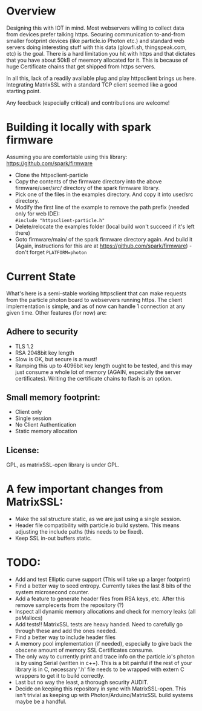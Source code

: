 # Overview
Designing this with IOT in mind. Most webservers willing to collect data from
devices prefer talking https. Securing communication to-and-from smaller
footprint devices (like particle.io Photon etc.) and standard web servers doing
interesting stuff with this data (glowfi.sh, thingspeak.com, etc) is the goal.
There is a hard limitation you hit with https and that dictates that you have
about 50kB of meemory allocated for it. This is because of huge
Certificate chains that get shipped from https servers.

In all this, lack of a readily available plug and play httpsclient brings us
here. Integrating MatrixSSL with a standard TCP client seemed like a good
starting point.

Any feedback (especially critical) and contributions are welcome!

# Building it locally with spark firmware

Assuming you are comfortable using this library: https://github.com/spark/firmware
- Clone the httpsclient-particle
- Copy the contents of the firmware directory into the above firmware/user/src/ directory of the spark firmware library.
- Pick one of the files in the examples directory. And copy it into user/src directory.
- Modify the first line of the example to remove the path prefix (needed only for web IDE):  
  ````#include "httpsclient-particle.h"````
- Delete/relocate the examples folder (local build won't succeed if it's left there)
- Goto firmware/main/ of the spark firmware directory again. And build it (Again, instructions for this are at https://github.com/spark/firmware) - don't forget `PLATFORM=photon`

# Current State
What's here is a semi-stable working httpsclient that can make requests from
the particle photon board to webservers running https. The client
implementation is simple, and as of now can handle 1 connection at any given
time. Other features (for now) are:

## Adhere to security
- TLS 1.2
- RSA 2048bit key length
- Slow is OK, but secure is a must!
- Ramping this up to 4096bit key length ought to be tested, and this may just
  consume a whole lot of memory (AGAIN, especially the server certificates).
  Writing the certificate chains to flash is an option.

## Small memory footprint:
- Client only
- Single session
- No Client Authentication
- Static memory allocation

## License:
GPL, as matrixSSL-open library is under GPL.

# A few important changes from MatrixSSL:
- Make the ssl structure static, as we are just using a single session.
- Header file compatibility with particle.io build system. This means
  adjusting the include paths (this needs to be fixed).
- Keep SSL in-out buffers static.

# TODO:
- Add and test Elliptic curve support (This will take up a larger footprint)
- Find a better way to seed entropy. Currently takes the last 8 bits of the
  system microsecond counter.
- Add a feature to generate header files from RSA keys, etc. After this remove
  samplecerts from the repository (?)
- Inspect all dynamic memory allocations and check for memory leaks (all psMallocs)
- Add tests!! MatrixSSL tests are heavy handed. Need to carefully go through these
  and add the ones needed.
- Find a better way to include header files
- A memory pool implementation (if needed), especially to give back the obscene
  amount of memory SSL Certificates consume.
- The only way to currently print and trace info on the particle.io's photon is
  by using Serial (written in c++). This is a bit painful if the rest of your
  library is in C, necessary '.h' file needs to be wrapped with extern C
  wrappers to get it to build correctly.
- Last but no way the least, a thorough security AUDIT.
- Decide on keeping this repository in sync with MatrixSSL-open. This isn't
  trivial as keeping up with Photon/Arduino/MatrixSSL build systems maybe be a
  handful.
